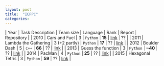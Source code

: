 ```yaml
---
layout: post
title:  "ICFPC"
categories:
---
```



| Year | Task Description | Team size | Language | Rank | Report | Repository |
| 2010 | Cars and Fuel | 3 | `Python` | **15** |  [link](http://codeforces.com/blog/entry/480) | ?? |
| 2011 | Lambda the Gathering | 3 (+2 partly) | `Python` | **17** | ?? | [link](https://github.com/pankdm/icfpc-2011) |
| 2012 | Boulder Dash | 5 | `C++` | **66** | ?? | [link](https://github.com/pankdm/icfpc-2012) |
| 2013 | Guess the function | 3 | `Python` | **~40**  | ?? | [link](https://github.com/pankdm/icfpc-2013) |
| 2014 | PacMan | 4 | `Python` | **25** | ?? | [link](https://github.com/pankdm/icfpc-2014) |
| 2015 | Hexagonal Tetris | 3 | `Python` | **59** | ?? | [link](https://github.com/pankdm/icfpc-2015) |
